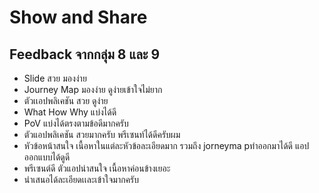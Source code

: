 # Show and Share
## Feedback จากกลุ่ม 8 และ 9
- Slide สวย มองง่าย
- Journey Map มองง่าย ดูง่ายเข้าใจไม่ยาก
- ตัวเเอปพลิเคชัน สวย ดูง่าย
- What How Why แบ่งได้ดี
- PoV แบ่งได้ตรงตามข้อดีมากครับ
- ตัวแอปพลิเคชัน สวยมากครับ พรีเซนท์ได้ดีครับผม
- หัวข้อหน้าสนใจ เนื้อหาในแต่ละหัวข้อละเอียดมาก รวมถึง jorneyma pทำออกมาได้ดี แอปออกแบบได้ดูดี
- พรีเซนต์ดี ตัวแอปน่าสนใจ เนื้อหาค่อนข้างเยอะ
- นำเสนอได้ละเอียดเเละเข้าใจมากครับ
